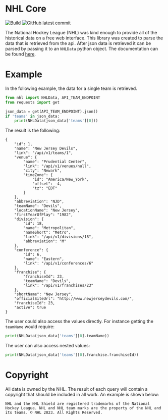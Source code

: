 # NHL Core

[![Build](https://github.com/barbacbd/nhl/workflows/Build/badge.svg?branch=main&event=push)](https://github.com/barbacbd/nhl/actions/workflows/python-app.yml)
[![GitHub latest commit](https://img.shields.io/github/last-commit/barbacbd/nhl)](https://github.com/barbacbd/nhl/commit/)

The National Hockey League (NHL) was kind enough to provide all of the historical data on a free web interface. This library was created to parse the data that is retrieved from the api. After json data is retrieved it can be parsed by passing it to an `NHLData` python object. The documentation can be found [here](https://barbacbd.github.io/nhl/).

# Example 

In the following example, the data for a single team is retrieved.

```python
from nhl import NHLData, API_TEAM_ENDPOINT
from requests import get

json_data = get(API_TEAM_ENDPOINT).json()
if 'teams' in json_data:
    print(NHLData(json_data['teams'][0]))
```

The result is the following:

```
{
    "id": 1,
    "name": "New Jersey Devils",
    "link": "/api/v1/teams/1",
    "venue": {
        "name": "Prudential Center",
        "link": "/api/v1/venues/null",
        "city": "Newark",
        "timeZone": {
            "id": "America/New_York",
            "offset": -4,
            "tz": "EDT"
        }
    },
    "abbreviation": "NJD",
    "teamName": "Devils",
    "locationName": "New Jersey",
    "firstYearOfPlay": "1982",
    "division": {
        "id": 18,
        "name": "Metropolitan",
        "nameShort": "Metro",
        "link": "/api/v1/divisions/18",
        "abbreviation": "M"
    },
    "conference": {
        "id": 6,
        "name": "Eastern",
        "link": "/api/v1/conferences/6"
    },
    "franchise": {
        "franchiseId": 23,
        "teamName": "Devils",
        "link": "/api/v1/franchises/23"
    },
    "shortName": "New Jersey",
    "officialSiteUrl": "http://www.newjerseydevils.com/",
    "franchiseId": 23,
    "active": true
}
```

The user could also access the values directly. For instance getting the `teamName` would require:

```python
print(NHLData(json_data['teams'][0].teamName))
```

The user can also access nested values:

```python
print(NHLData(json_data['teams'][0].franchise.franchiseId))
```

# Copyright

All data is owned by the NHL. The result of each query will contain a copyright that should be included in all work. An example is shown below:

```
NHL and the NHL Shield are registered trademarks of the National Hockey League. NHL and NHL team marks are the property of the NHL and its teams. © NHL 2023. All Rights Reserved.
```